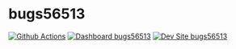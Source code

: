 # bugs56513

[![Github Actions](https://github.com/kporras07/bugs56513/actions/workflows/build_deploy_and_test.yml/badge.svg)](https://github.com/kporras07/bugs56513/actions/workflows/build_deploy_and_test.yml)
[![Dashboard bugs56513](https://img.shields.io/badge/dashboard-bugs56513-yellow.svg)](https://dashboard.pantheon.io/sites/0f1a652f-7fa8-4617-a913-666b6f1c0329#dev/code)
[![Dev Site bugs56513](https://img.shields.io/badge/site-bugs56513-blue.svg)](http://dev-bugs56513.pantheonsite.io/)